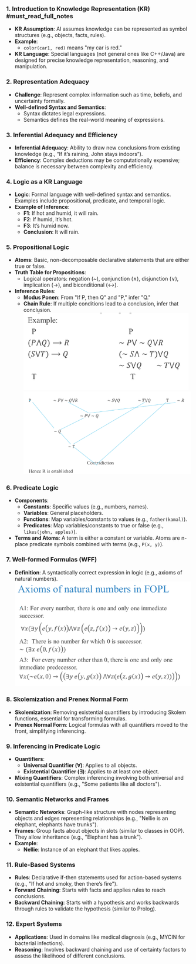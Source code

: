 ### **1. Introduction to Knowledge Representation (KR)** #must_read_full_notes

- **KR Assumption**: AI assumes knowledge can be represented as symbol structures (e.g., objects, facts, rules).
- **Example**:
    - `color(car1, red)` means "my car is red."
- **KR Language**: Special languages (not general ones like C++/Java) are designed for precise knowledge representation, reasoning, and manipulation.

### **2. Representation Adequacy**

- **Challenge**: Represent complex information such as time, beliefs, and uncertainty formally.
- **Well-defined Syntax and Semantics**:
    - Syntax dictates legal expressions.
    - Semantics defines the real-world meaning of expressions.

### **3. Inferential Adequacy and Efficiency**

- **Inferential Adequacy**: Ability to draw new conclusions from existing knowledge (e.g., “If it’s raining, John stays indoors”).
- **Efficiency**: Complex deductions may be computationally expensive; balance is necessary between complexity and efficiency.

### **4. Logic as a KR Language**

- **Logic**: Formal language with well-defined syntax and semantics. Examples include propositional, predicate, and temporal logic.
- **Example of Inference**:
    - **F1**: If hot and humid, it will rain.
    - **F2**: If humid, it’s hot.
    - **F3**: It’s humid now.
    - **Conclusion**: It will rain.

### **5. Propositional Logic**

- **Atoms**: Basic, non-decomposable declarative statements that are either true or false.
- **Truth Table for Propositions**:
    - Logical operators: negation (~), conjunction (∧), disjunction (∨), implication (→), and biconditional (↔).
- **Inference Rules**:
    - **Modus Ponen**: From "If P, then Q" and "P," infer "Q."
    - **Chain Rule**: If multiple conditions lead to a conclusion, infer that conclusion.
![Image](images/image_20240917173047.png)
![Image](images/image_20240917173108.png)
### **6. Predicate Logic**

- **Components**:
    - **Constants**: Specific values (e.g., numbers, names).
    - **Variables**: General placeholders.
    - **Functions**: Map variables/constants to values (e.g., `father(kamal)`).
    - **Predicates**: Map variables/constants to true or false (e.g., `likes(john, apples)`).
- **Terms and Atoms**: A term is either a constant or variable. Atoms are n-place predicate symbols combined with terms (e.g., `P(x, y)`).

### **7. Well-formed Formulas (WFF)**

- **Definition**: A syntactically correct expression in logic (e.g., axioms of natural numbers).
![Image](images/image_20240917174959.png)

### **8. Skolemization and Prenex Normal Form**

- **Skolemization**: Removing existential quantifiers by introducing Skolem functions, essential for transforming formulas.
- **Prenex Normal Form**: Logical formulas with all quantifiers moved to the front, simplifying inferencing.

### **9. Inferencing in Predicate Logic**

- **Quantifiers**:
    - **Universal Quantifier (∀)**: Applies to all objects.
    - **Existential Quantifier (∃)**: Applies to at least one object.
- **Mixing Quantifiers**: Complex inferencing involving both universal and existential quantifiers (e.g., "Some patients like all doctors").

### **10. Semantic Networks and Frames**

- **Semantic Networks**: Graph-like structure with nodes representing objects and edges representing relationships (e.g., "Nellie is an elephant, elephants have trunks").
- **Frames**: Group facts about objects in slots (similar to classes in OOP). They allow inheritance (e.g., "Elephant has a trunk").
- **Example**:
    - **Nellie**: Instance of an elephant that likes apples.

### **11. Rule-Based Systems**

- **Rules**: Declarative if-then statements used for action-based systems (e.g., "If hot and smoky, then there’s fire").
- **Forward Chaining**: Starts with facts and applies rules to reach conclusions.
- **Backward Chaining**: Starts with a hypothesis and works backwards through rules to validate the hypothesis (similar to Prolog).

### **12. Expert Systems**

- **Applications**: Used in domains like medical diagnosis (e.g., MYCIN for bacterial infections).
- **Reasoning**: Involves backward chaining and use of certainty factors to assess the likelihood of different conclusions.
